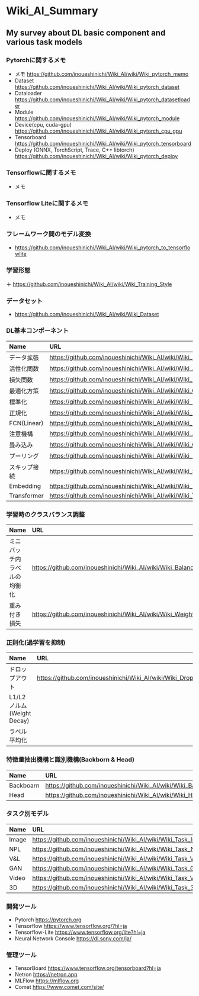 # Wiki_AI_Summary

## My survey about DL basic component and various task models

### Pytorchに関するメモ
+ メモ https://github.com/inoueshinichi/Wiki_AI/wiki/Wiki_pytorch_memo
+ Dataset https://github.com/inoueshinichi/Wiki_AI/wiki/Wiki_pytorch_dataset
+ Dataloader https://github.com/inoueshinichi/Wiki_AI/wiki/Wiki_pytorch_datasetloader
+ Module https://github.com/inoueshinichi/Wiki_AI/wiki/Wiki_pytorch_module
+ Device(cpu, cuda-gpu) https://github.com/inoueshinichi/Wiki_AI/wiki/Wiki_pytorch_cpu_gpu
+ Tensorboard https://github.com/inoueshinichi/Wiki_AI/wiki/Wiki_pytorch_tensorboard
+ Deploy (ONNX, TorchScript, Trace, C++ libtorch) https://github.com/inoueshinichi/Wiki_AI/wiki/Wiki_pytorch_deploy

### Tensorflowに関するメモ
+ メモ

### Tensorflow Liteに関するメモ
+ メモ 

### フレームワーク間のモデル変換
+ https://github.com/inoueshinichi/Wiki_AI/wiki/Wiki_pytorch_to_tensorflowlite

### 学習形態
＋ https://github.com/inoueshinichi/Wiki_AI/wiki/Wiki_Training_Style

### データセット
+ https://github.com/inoueshinichi/Wiki_AI/wiki/Wiki_Dataset

### DL基本コンポーネント
| Name | URL |
| :-- | :-- |
| データ拡張 | https://github.com/inoueshinichi/Wiki_AI/wiki/Wiki_Data_Augmentation |
| 活性化関数 | https://github.com/inoueshinichi/Wiki_AI/wiki/Wiki_Activation |
| 損失関数 | https://github.com/inoueshinichi/Wiki_AI/wiki/Wiki_Loss |
| 最適化方策 | https://github.com/inoueshinichi/Wiki_AI/wiki/Wiki_Optimizer | 
| 標準化 | https://github.com/inoueshinichi/Wiki_AI/wiki/Wiki_Regularization |
| 正規化 | https://github.com/inoueshinichi/Wiki_AI/wiki/Wiki_Normalization |
| FCN(Linear) | https://github.com/inoueshinichi/Wiki_AI/wiki/Wiki_Linear |
| 注意機構 | https://github.com/inoueshinichi/Wiki_AI/wiki/Wiki_Attention |
| 畳み込み |https://github.com/inoueshinichi/Wiki_AI/wiki/Wiki_Convolution | 
| プーリング | https://github.com/inoueshinichi/Wiki_AI/wiki/Wiki_Pooling |
| スキップ接続 | https://github.com/inoueshinichi/Wiki_AI/wiki/Wiki_Skip_Connection |
| Embedding | https://github.com/inoueshinichi/Wiki_AI/wiki/Wiki_Embedding | 
| Transformer | https://github.com/inoueshinichi/Wiki_AI/wiki/Wiki_Transformer |

### 学習時のクラスバランス調整
| Name | URL |
| :-- | :-- |
| ミニバッチ内ラベルの均衡化 | https://github.com/inoueshinichi/Wiki_AI/wiki/Wiki_Balance_Label |
| 重み付き損失 | https://github.com/inoueshinichi/Wiki_AI/wiki/Wiki_Weight_Loss　|

### 正則化(過学習を抑制)
| Name | URL |
| :-- | :-- |
| ドロップアウト | https://github.com/inoueshinichi/Wiki_AI/wiki/Wiki_Dropout |
| L1/L2ノルム(Weight Decay) | |
| ラベル平均化 | |

### 特徴量抽出機構と識別機構(Backborn & Head)
| Name | URL |
| :-- | :-- |
| Backboarn | https://github.com/inoueshinichi/Wiki_AI/wiki/Wiki_Backborn_Models |
| Head | https://github.com/inoueshinichi/Wiki_AI/wiki/Wiki_Head_Models |

### タスク別モデル
| Name | URL |
| :-- | :-- |
| Image | https://github.com/inoueshinichi/Wiki_AI/wiki/Wiki_Task_Image |
| NPL | https://github.com/inoueshinichi/Wiki_AI/wiki/Wiki_Task_NPL |
| V&L | https://github.com/inoueshinichi/Wiki_AI/wiki/Wiki_Task_V&L |
| GAN | https://github.com/inoueshinichi/Wiki_AI/wiki/Wiki_Task_GAN |
| Video | https://github.com/inoueshinichi/Wiki_AI/wiki/Wiki_Task_Video |
| 3D | https://github.com/inoueshinichi/Wiki_AI/wiki/Wiki_Task_3D |

### 開発ツール
+ Pytorch https://pytorch.org
+ Tensorflow https://www.tensorflow.org/?hl=ja
+ Tensorflow-Lite https://www.tensorflow.org/lite?hl=ja
+ Neural Network Console https://dl.sony.com/ja/

### 管理ツール
+ TensorBoard https://www.tensorflow.org/tensorboard?hl=ja
+ Netron https://netron.app
+ MLFlow https://mlflow.org
+ Comet https://www.comet.com/site/
